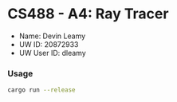 # CS488 - A4: Ray Tracer

- Name: Devin Leamy
- UW ID: 20872933
- UW User ID: dleamy


### Usage
```bash
cargo run --release 
```

